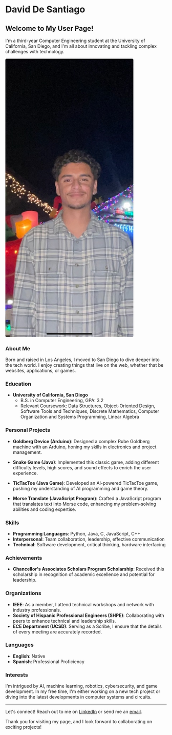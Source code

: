 # David De Santiago

## Welcome to My User Page!

I'm a third-year Computer Engineering student at the University of California, San Diego, and I'm all about innovating and tackling complex challenges with technology.

<img src="793B7687-03D1-48AD-BE04-96B8E74E2B1C.jpeg" width="400" alt="David De Santiago" /> 

### About Me
Born and raised in Los Angeles, I moved to San Diego to dive deeper into the tech world. I enjoy creating things that live on the web, whether that be websites, applications, or games.

### Education
- **University of California, San Diego**
  - B.S. in Computer Engineering, GPA: 3.2
  - Relevant Coursework: Data Structures, Object-Oriented Design, Software Tools and Techniques, Discrete Mathematics, Computer Organization and Systems Programming, Linear Algebra

### Personal Projects
- **Goldberg Device (Arduino)**:
  Designed a complex Rube Goldberg machine with an Arduino, honing my skills in electronics and project management.
  
- **Snake Game (Java)**:
  Implemented this classic game, adding different difficulty levels, high scores, and sound effects to enrich the user experience.
  
- **TicTacToe (Java Game)**:
  Developed an AI-powered TicTacToe game, pushing my understanding of AI programming and game theory.
  
- **Morse Translate (JavaScript Program)**:
  Crafted a JavaScript program that translates text into Morse code, enhancing my problem-solving abilities and coding expertise.

### Skills
- **Programming Languages**: Python, Java, C, JavaScript, C++
- **Interpersonal**: Team collaboration, leadership, effective communication
- **Technical**: Software development, critical thinking, hardware interfacing

### Achievements
- **Chancellor's Associates Scholars Program Scholarship**:
  Received this scholarship in recognition of academic excellence and potential for leadership.

### Organizations
- **IEEE**: As a member, I attend technical workshops and network with industry professionals.
- **Society of Hispanic Professional Engineers (SHPE)**: Collaborating with peers to enhance technical and leadership skills.
- **ECE Department (UCSD)**: Serving as a Scribe, I ensure that the details of every meeting are accurately recorded.

### Languages
- **English**: Native
- **Spanish**: Professional Proficiency

### Interests
I'm intrigued by AI, machine learning, robotics, cybersecurity, and game development. In my free time, I'm either working on a new tech project or diving into the latest developments in computer systems and circuits.

---

Let's connect! Reach out to me on [LinkedIn](https://www.linkedin.com/in/david-de-santiago-a485b4240) or send me an [email](mailto:ddesantiago@ucsd.edu).

Thank you for visiting my page, and I look forward to collaborating on exciting projects!
